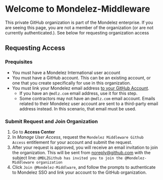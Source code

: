 # Welcome to Mondelez-Middleware

This private GitHub organization is part of the Mondelez enterprise. If you are seeing this page, you are not a member of the organization (or are not currently authenticated.). See below for requesting organization access

## Requesting Access

### Prequisites

- You must have a Mondelez International user account
- You must have a GitHub account. This can be an existing account, or one that you create specifically for use in this organization.
- You must link your Mondelez email address [to your GitHub Account](https://docs.github.com/en/account-and-profile/setting-up-and-managing-your-personal-account-on-github/managing-email-preferences/adding-an-email-address-to-your-github-account).
  - If you have an `@mdlz.com` email address, use it for this step.
  - Some contractors may not have an `@mdlz.com` email account. Emails related to their Mondelez user account are sent to a third-party email address instead. In this scenario, that email must be used.

### Submit Request and Join Organization

1. Go to **Access Center**
2. In *Manage User Access*, request the `Mondelez Middleware Github Access` entitlement for your account and submit the request.
3. After your request is approved, you will receive an email invitation to join the organization. This will be sent from [noreply@github.com](noreply@github.com) with the subject line: `@MDLZGithub has invited you to join the @Mondelez-Middleware organization`
4. Click `Join @Mondelez-Middlware`, and follow the prompts to authenticate to Mondelez SSO and link your account to the GitHub organization.

